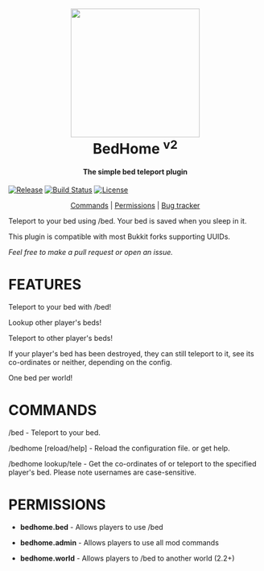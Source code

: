 <h1 align="center">
  <img src="https://i.imgur.com/yaUBwkV.png" width="256">
  <br>
  BedHome <sup>v2</sup>
</h1>
<h4 align="center">The simple bed teleport plugin</h4>

<p align="center">

  <a href="https://dev.bukkit.org/projects/bedhome/files"><img src="https://img.shields.io/github/release/HeroCC/BedHome.svg?label=release" alt="Release"></a> 
  <a href="https://ci.herocc.com/job/BedHome"><img src="https://img.shields.io/jenkins/s/https/ci.herocc.com/BedHome.svg" alt="Build Status"></a> 
  <a href="https://github.com/HeroCC/BedHome/blob/master/LICENSE.md"><img src="https://img.shields.io/github/license/HeroCC/bedhome.svg" alt="License"></a>
  </p>


<p align="center">
<a href="#commands">Commands</a> | <a href="#permissions">Permissions</a> | <a href="https://github.com/HeroCC/BedHome/issues">Bug tracker</a>
</p>


Teleport to your bed using /bed. Your bed is saved when you sleep in it.


This plugin is compatible with most Bukkit forks supporting UUIDs.


_Feel free to make a pull request or open an issue._




# FEATURES

Teleport to your bed with /bed!

Lookup other player's beds!

Teleport to other player's beds!

If your player's bed has been destroyed, they can still teleport to it, see its co-ordinates or neither, depending on the config.

One bed per world!


# COMMANDS

/bed - Teleport to your bed.

/bedhome [reload/help] - Reload the configuration file. or get help.

/bedhome lookup/tele <player> <world>  - Get the co-ordinates of or teleport to the specified player's bed. Please note usernames are case-sensitive.

# PERMISSIONS

* **bedhome.bed** - Allows players to use /bed

* **bedhome.admin** - Allows players to use all mod commands

* **bedhome.world** - Allows players to /bed to another world (2.2+)
